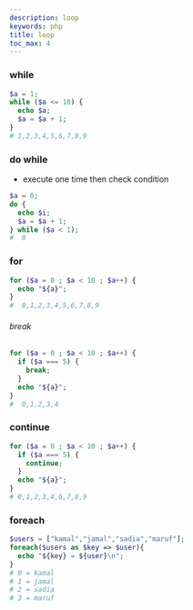 ```yaml
---
description: loop
keywords: php
title: loop
toc_max: 4
---
```


### while

```php
$a = 1;
while ($a <= 10) {
  echo $a;
  $a = $a + 1;
}
# 1,2,3,4,5,6,7,8,9
```

### do while

* execute one time then check condition

```php
$a = 0;
do {
  echo $i;
  $a = $a + 1;
} while ($a < 1);
#  0
```

### for

```php
for ($a = 0 ; $a < 10 ; $a++) {
  echo "${a}";
}
#  0,1,2,3,4,5,6,7,8,9
```

###### break

```php
for ($a = 0 ; $a < 10 ; $a++) {
  if ($a === 5) {
    break;
  }
  echo "${a}";
}
#  0,1,2,3,4
```

### continue

```php
for ($a = 0 ; $a < 10 ; $a++) {
  if ($a === 5) {
    continue;
  }
  echo "${a}";
}
# 0,1,2,3,4,6,7,8,9
```


### foreach

```php
$users = ["kamal","jamal","sadia","maruf"];
foreach($users as $key => $user){
  echo "${key} = ${user}\n";
}
# 0 = kamal
# 1 = jamal
# 2 = sadia
# 3 = maruf
```
